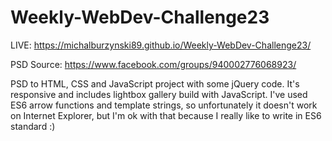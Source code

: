 # Weekly-WebDev-Challenge23

LIVE: https://michalburzynski89.github.io/Weekly-WebDev-Challenge23/

PSD Source: https://www.facebook.com/groups/940002776068923/

PSD to HTML, CSS and JavaScript project with some jQuery code. It's responsive and includes lightbox gallery build with JavaScript. I've used ES6 arrow functions and template strings, so unfortunately it doesn't work on Internet Explorer, but I'm ok with that because I really like to write in ES6 standard :)

